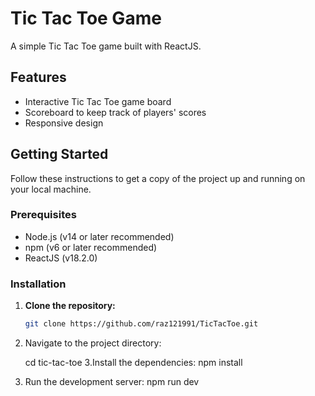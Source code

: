 # Tic Tac Toe Game

A simple Tic Tac Toe game built with ReactJS.

## Features

- Interactive Tic Tac Toe game board
- Scoreboard to keep track of players' scores
- Responsive design

## Getting Started

Follow these instructions to get a copy of the project up and running on your local machine.

### Prerequisites

- Node.js (v14 or later recommended)
- npm (v6 or later recommended)
- ReactJS (v18.2.0)

### Installation

1. **Clone the repository:**
   ```bash
   git clone https://github.com/raz121991/TicTacToe.git
2. Navigate to the project directory:

   cd tic-tac-toe
3.Install the dependencies:
npm install
4. Run the development server:
   npm run dev
   
